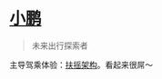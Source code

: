 # [小鹏](https://www.xiaopeng.com)
> 未来出行探索者

主导驾乘体验：[扶摇架构](https://www.xiaopeng.com/sepa.html)。看起来很屌～